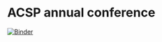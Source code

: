 # ACSP annual conference

[![Binder](https://mybinder.org/badge_logo.svg)](https://mybinder.org/v2/gh/chjch/talk/main?filepath=%2F2021%2FACSP%2Fparallelcomputing.ipynb)
